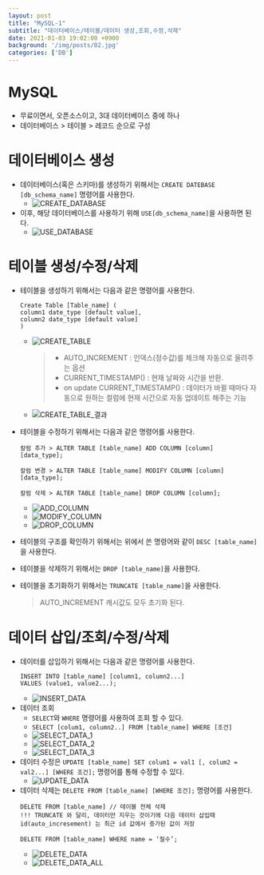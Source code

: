```yaml
---
layout: post
title: "MySQL-1"
subtitle: "데이터베이스/테이블/데이터 생성,조회,수정,삭제"
date: 2021-01-03 19:02:00 +0900
background: '/img/posts/02.jpg'
categories: ['DB']
---
```


# MySQL
- 무료이면서, 오픈소스이고, 3대 데이터베이스 중에 하나
- 데이터베이스 > 테이블 > 레코드 순으로 구성

# 데이터베이스 생성
- 데이터베이스(혹은 스키마)를 생성하기 위해서는 `CREATE DATEBASE [db_schema_name]` 명령어를 사용한다.
    - ![CREATE_DATABASE](https://user-images.githubusercontent.com/46861704/103476001-6878b700-4df5-11eb-993c-f5cebfb68cf1.PNG)
- 이후, 해당 데이터베이스를 사용하기 위해 `USE[db_schema_name]`을 사용하면 된다.
    - ![USE_DATABASE](https://user-images.githubusercontent.com/46861704/103476013-86461c00-4df5-11eb-8b88-28fa13ff7626.PNG)

# 테이블 생성/수정/삭제
- 테이블을 생성하기 위해서는 다음과 같은 명령어를 사용한다.
    ```
    Create Table [Table_name] (
    column1 date_type [default value],
    column2 date_type [default value]
    )
    ```
    - ![CREATE_TABLE](https://user-images.githubusercontent.com/46861704/103476020-90681a80-4df5-11eb-86bd-ca2b77564d30.PNG)
        > - AUTO_INCREMENT : 인덱스(정수값)를 체크해 자동으로 올려주는 옵션
        > - CURRENT_TIMESTAMP() : 현재 날짜와 시간을 반환.
        > - on update CURRENT_TIMESTAMP() : 데이터가 바뀔 때마다 자동으로 원하는 컬럼에 현재 시간으로 자동 업데이트 해주는 기능
    - ![CREATE_TABLE_결과](https://user-images.githubusercontent.com/46861704/103476045-c73e3080-4df5-11eb-90d1-e6d8af10855f.PNG)

- 테이블을 수정하기 위해서는 다음과 같은 명령어를 사용한다.
    ```
    칼럼 추가 > ALTER TABLE [table_name] ADD COLUMN [column] [data_type];

    칼럼 변경 > ALTER TABLE [table_name] MODIFY COLUMN [column] [data_type];

    칼럼 삭제 > ALTER TABLE [table_name] DROP COLUMN [column];
    ```  
    - ![ADD_COLUMN](https://user-images.githubusercontent.com/46861704/103476047-c7d6c700-4df5-11eb-909f-3e6c465e055e.PNG)
    - ![MODIFY_COLUMN](https://user-images.githubusercontent.com/46861704/103476050-c907f400-4df5-11eb-93ec-ea76b262ec57.PNG)
    - ![DROP_COLUMN](https://user-images.githubusercontent.com/46861704/103476051-ca392100-4df5-11eb-802a-ccdb4d8b1797.PNG)
- 테이블의 구조를 확인하기 위해서는 위에서 쓴 명령어와 같이 `DESC [table_name]`을 사용한다.
- 테이블을 삭제하기 위해서는 `DROP [table_name]`을 사용한다.
- 테이블을 초기화하기 위해서는 `TRUNCATE [table_name]`을 사용한다.
    > AUTO_INCREMENT 캐시값도 모두 초기화 된다.

# 데이터 삽입/조회/수정/삭제
- 데이터를 삽입하기 위해서는 다음과 같은 명령어를 사용한다.
    ```
    INSERT INTO [table_name] [column1, column2...]
    VALUES (value1, value2...);
    ```
    - ![INSERT_DATA](https://user-images.githubusercontent.com/46861704/103476055-d1602f00-4df5-11eb-9c93-dedf9ee0eac2.PNG)
- 데이터 조회
    - `SELECT`와  `WHERE` 명령어를 사용하여 조회 할 수 있다.
    - `SELECT [colum1, column2..] FROM [table_name] WHERE [조건]`
    - ![SELECT_DATA_1](https://user-images.githubusercontent.com/46861704/103476057-d329f280-4df5-11eb-92f9-a846976b4482.PNG)
    - ![SELECT_DATA_2](https://user-images.githubusercontent.com/46861704/103476060-d4f3b600-4df5-11eb-9920-d623406fa8ab.PNG)
    - ![SELECT_DATA_3](https://user-images.githubusercontent.com/46861704/103476061-d58c4c80-4df5-11eb-80e7-8f368a9e1b2f.PNG)
- 데이터 수정은 `UPDATE [table_name] SET colum1 = val1 [, colum2 = val2...] [WHERE 조건];` 명령어를 통해 수정할 수 있다.
    - ![UPDATE_DATA](https://user-images.githubusercontent.com/46861704/103476062-d6bd7980-4df5-11eb-821f-176ed37bc45e.PNG)
- 데이터 삭제는 `DELETE FROM [table_name] [WHERE 조건];` 명령어를 사용한다.
    ```
    DELETE FROM [table_name] // 테이블 전체 삭제
    !!! TRUNCATE 와 달리, 데이터만 지우는 것이기에 다음 데이터 삽입때
    id(auto_incresement) 는 최근 id 값에서 증가된 값이 저장

    DELETE FROM [table_name] WHERE name = ‘철수’;
    ```
    - ![DELETE_DATA](https://user-images.githubusercontent.com/46861704/103476063-d91fd380-4df5-11eb-90bf-ad34f92d1025.PNG)
    - ![DELETE_DATA_ALL](https://user-images.githubusercontent.com/46861704/103476064-da510080-4df5-11eb-9106-d2d2e244d06f.PNG)



